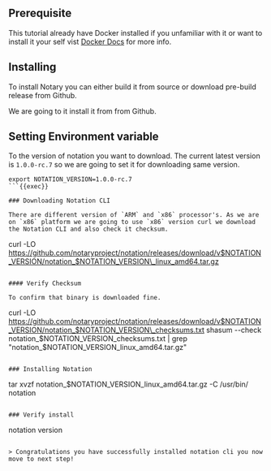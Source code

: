 ## Prerequisite

This tutorial already have Docker installed if you unfamiliar with it or want to install it your self vist [Docker Docs](https://docs.docker.com/) for more info.

## Installing

To install Notary you can either build it from source or download pre-build release from Github.

We are going to it install it from from Github.

## Setting Environment variable

To the version of notation you want to download. The current latest version is `1.0.0-rc.7` so we are going to set it for downloading same version.

```
export NOTATION_VERSION=1.0.0-rc.7
```{{exec}}

### Downloading Notation CLI

There are different version of `ARM` and `x86` processor's. As we are on `x86` platform we are going to use `x86` version curl we download the Notation CLI and also check it checksum.

```
curl -LO https://github.com/notaryproject/notation/releases/download/v$NOTATION_VERSION/notation_$NOTATION_VERSION\_linux_amd64.tar.gz
```{{exec}}

#### Verify Checksum

To confirm that binary is downloaded fine.

```
curl -LO https://github.com/notaryproject/notation/releases/download/v$NOTATION_VERSION/notation_$NOTATION_VERSION\_checksums.txt
shasum --check notation_$NOTATION_VERSION_checksums.txt | grep "notation_$NOTATION_VERSION_linux_amd64.tar.gz"
```{{exec}}

### Installing Notation 

```
tar xvzf notation_$NOTATION_VERSION_linux_amd64.tar.gz -C /usr/bin/ notation
```{{exec}}

### Verify install 

```
notation version
```{{exec}}

> Congratulations you have successfully installed notation cli you now move to next step!
